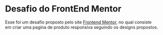 # Desafio do FrontEnd Mentor

Esse foi um desafio proposto pelo site [Frontend Mentor](https://www.frontendmentor.io), no qual consiste em criar uma pagina de produto responsiva seguindo os designs propostos.
